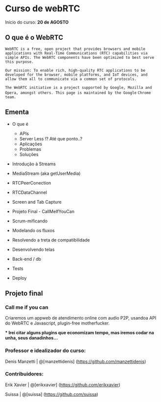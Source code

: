 # Curso de webRTC
Início do curso: __20 de AGOSTO__

## O que é o WebRTC

``WebRTC is a free, open project that provides browsers and mobile applications with Real-Time Communications (RTC) capabilities via``
``simple APIs. The WebRTC components have been optimized to best serve this purpose.``

``Our mission: To enable rich, high-quality RTC applications to be developed for the browser, mobile platforms, and IoT devices, and``
``allow them all to communicate via a common set of protocols.``

``The WebRTC initiative is a project supported by Google, Mozilla and Opera, amongst others. This page is maintained by the Google``
``Chrome team.``


## Ementa

- O que é
  - APIs
  - Server Less !? Até que ponto..?
  - Aplicações
  - Problemas
  - Soluções

- Introdução à Streams

- MediaStream (aka getUserMedia)
- RTCPeerConection
- RTCDataChannel
- Screen and Tab Capture

- Projeto Final - CallMeIfYouCan
 - Scrum-mificando
 - Modelando os fluxos
 - Resolvendo a treta de compatibilidade
 - Desenvolvendo telas
 - Back-end / db
 - Tests
 - Deploy


## Projeto final
### Call me if you can

  Criaremos um appweb de atendimento online com audio P2P, usandoa API do WebRTC e Javascript, plugin-free motherfucker.

  __* Irei citar alguns plugins que economizam tempo, mas iremos codar na unha, seus danadinhos...__

### Professor e idealizador do curso:

  Denis Manzetti | @[manzettidenis] (https://github.com/manzettidenis)

### Contribuidores:

  Erik Xavier | @[erikxavier] (https://github.com/erikxavier)

  Suissa | @[suissa] (https://github.com/suissa)
